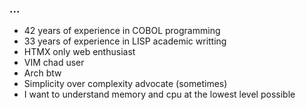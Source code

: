 ### ...

- 42 years of experience in COBOL programming
- 33 years of experience in LISP academic writting
- HTMX only web enthusiast
- VIM chad user
- Arch btw
- Simplicity over complexity advocate (sometimes)
- I want to understand memory and cpu at the lowest level possible
